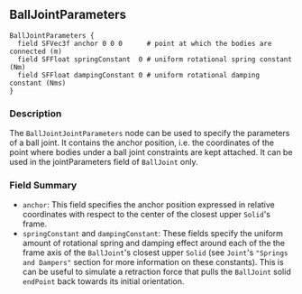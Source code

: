 ## BallJointParameters


```
BallJointParameters {
  field SFVec3f anchor 0 0 0      # point at which the bodies are connected (m)
  field SFFloat springConstant  0 # uniform rotational spring constant (Nm)
  field SFFloat dampingConstant 0 # uniform rotational damping constant (Nms) 
}
```

### Description

The `BallJointJointParameters` node can be used to specify the parameters of a
ball joint. It contains the anchor position, i.e. the coordinates of the point
where bodies under a ball joint constraints are kept attached. It can be used in
the jointParameters field of `BallJoint` only.

### Field Summary

- `anchor`: This field specifies the anchor position expressed in relative
coordinates with respect to the center of the closest upper `Solid`'s frame.
- `springConstant` and `dampingConstant`: These fields specify the uniform amount
of rotational spring and damping effect around each of the the frame axis of the
`BallJoint`'s closest upper `Solid` (see `Joint`'s `"Springs and Dampers"`
section for more information on these constants). This is can be useful to
simulate a retraction force that pulls the `BallJoint` solid `endPoint` back
towards its initial orientation.

